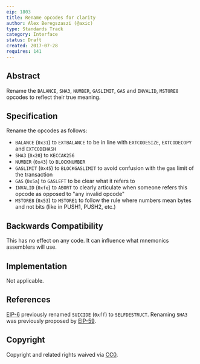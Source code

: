 ```yaml
---
eip: 1803
title: Rename opcodes for clarity
author: Alex Beregszaszi (@axic)
type: Standards Track
category: Interface
status: Draft
created: 2017-07-28
requires: 141
---
```


## Abstract

Rename the `BALANCE`, `SHA3`, `NUMBER`, `GASLIMIT`, `GAS` and `INVALID`, `MSTORE8` opcodes to reflect their true meaning.

## Specification

Rename the opcodes as follows:
- `BALANCE` (`0x31`) to `EXTBALANCE` to be in line with `EXTCODESIZE`, `EXTCODECOPY` and `EXTCODEHASH`
- `SHA3` (`0x20`) to `KECCAK256`
- `NUMBER` (`0x43`) to `BLOCKNUMBER`
- `GASLIMIT` (`0x45`) to `BLOCKGASLIMIT` to avoid confusion with the gas limit of the transaction
- `GAS` (`0x5a`) to `GASLEFT` to be clear what it refers to
- `INVALID` (`0xfe`) to `ABORT` to clearly articulate when someone refers this opcode as opposed to "any invalid opcode"
- `MSTORE8` (`0x53`) to `MSTORE1` to follow the rule where numbers mean bytes and not bits (like in PUSH1, PUSH2, etc.)

## Backwards Compatibility

This has no effect on any code. It can influence what mnemonics assemblers will use.

## Implementation

Not applicable.

## References

[EIP-6](https://eips.ethereum.org/EIPS/eip-6) previously renamed `SUICIDE` (`0xff`) to `SELFDESTRUCT`.
Renaming `SHA3` was previously proposed by [EIP-59](https://github.com/ethereum/EIPs/issues/59).

## Copyright

Copyright and related rights waived via [CC0](https://creativecommons.org/publicdomain/zero/1.0/).
